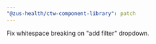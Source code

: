 ```yaml
---
"@zus-health/ctw-component-library": patch
---
```


Fix whitespace breaking on "add filter" dropdown.
